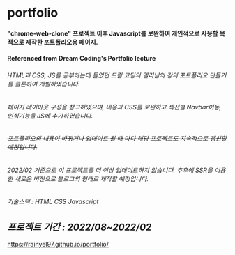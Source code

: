 # portfolio

#### "chrome-web-clone" 프로젝트 이후 Javascript를 보완하여 개인적으로 사용할 목적으로 제작한 포트폴리오용 페이지.
#### Referenced from Dream Coding's Portfolio lecture

###### HTML과 CSS, JS를 공부하는데 들었던 드림 코딩의 엘리님의 강의 포트폴리오 만들기를 클론하여 개발하였습니다.
###### 페이지 레이아웃 구성을 참고하였으며, 내용과 CSS를 보완하고 섹션별 Navbar이동, 인식기능을 JS에 추가하였습니다.
###### ~~포트폴리오의 내용이 바뀌거나 업데이트 될 때 마다 해당 프로젝트도 지속적으로 갱신할 예정입니다.~~
###### 2022/02 기준으로 이 프로젝트를 더 이상 업데이트하지 않습니다. 추후에 SSR을 이용한 새로운 버전으로 블로그의 형태로 제작할 예정입니다. 
###### 기술스택 : HTML CSS Javascript

___프로젝트 기간 : 2022/08~2022/02___
---
https://rainyel97.github.io/portfolio/
